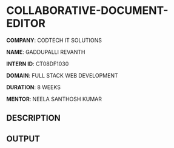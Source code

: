 # COLLABORATIVE-DOCUMENT-EDITOR

**COMPANY**: CODTECH IT SOLUTIONS

**NAME**: GADDUPALLI REVANTH

**INTERN ID**: CT08DF1030

**DOMAIN**: FULL STACK WEB DEVELOPMENT

**DURATION**: 8 WEEKS

**MENTOR**: NEELA SANTHOSH KUMAR

## DESCRIPTION

## OUTPUT
